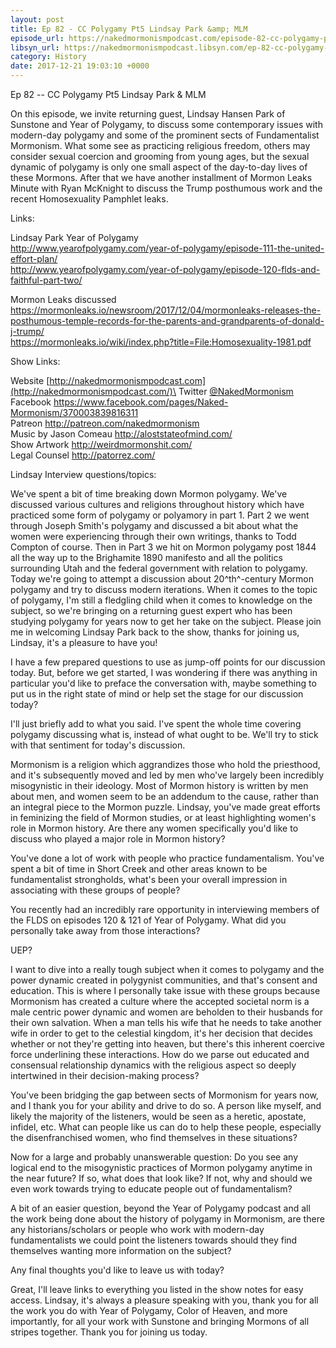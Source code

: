 ```yaml
---
layout: post
title: Ep 82 - CC Polygamy Pt5 Lindsay Park &amp; MLM
episode_url: https://nakedmormonismpodcast.com/episode-82-cc-polygamy-pt5-lindsay-park-mlm/
libsyn_url: https://nakedmormonismpodcast.libsyn.com/ep-82-cc-polygamy-pt5-lindsay-park-mlm
category: History
date: 2017-12-21 19:03:10 +0000
---
```


Ep 82 -- CC Polygamy Pt5 Lindsay Park & MLM

On this episode, we invite returning guest, Lindsay Hansen Park of
Sunstone and Year of Polygamy, to discuss some contemporary issues with
modern-day polygamy and some of the prominent sects of Fundamentalist
Mormonism. What some see as practicing religious freedom, others may
consider sexual coercion and grooming from young ages, but the sexual
dynamic of polygamy is only one small aspect of the day-to-day lives of
these Mormons. After that we have another installment of Mormon Leaks
Minute with Ryan McKnight to discuss the Trump posthumous work and the
recent Homosexuality Pamphlet leaks.

Links:

Lindsay Park Year of Polygamy\
<http://www.yearofpolygamy.com/year-of-polygamy/episode-111-the-united-effort-plan/>\
<http://www.yearofpolygamy.com/year-of-polygamy/episode-120-flds-and-faithful-part-two/>

Mormon Leaks discussed\
<https://mormonleaks.io/newsroom/2017/12/04/mormonleaks-releases-the-posthumous-temple-records-for-the-parents-and-grandparents-of-donald-j-trump/>\
<https://mormonleaks.io/wiki/index.php?title=File:Homosexuality-1981.pdf>

Show Links:

Website [http://nakedmormonismpodcast.com](http://nakedmormonismpodcast.com/)\
Twitter [\@NakedMormonism](https://twitter.com/NakedMormonism)\
Facebook <https://www.facebook.com/pages/Naked-Mormonism/370003839816311>\
Patreon <http://patreon.com/nakedmormonism>\
Music by Jason Comeau <http://aloststateofmind.com/>\
Show Artwork <http://weirdmormonshit.com/>\
Legal Counsel <http://patorrez.com/>

Lindsay Interview questions/topics:

We've spent a bit of time breaking down Mormon polygamy. We've discussed
various cultures and religions throughout history which have practiced
some form of polygamy or polyamory in part 1. Part 2 we went through
Joseph Smith's polygamy and discussed a bit about what the women were
experiencing through their own writings, thanks to Todd Compton of
course. Then in Part 3 we hit on Mormon polygamy post 1844 all the way
up to the Brighamite 1890 manifesto and all the politics surrounding
Utah and the federal government with relation to polygamy. Today we're
going to attempt a discussion about 20^th^-century Mormon polygamy and
try to discuss modern iterations. When it comes to the topic of
polygamy, I'm still a fledgling child when it comes to knowledge on the
subject, so we're bringing on a returning guest expert who has been
studying polygamy for years now to get her take on the subject. Please
join me in welcoming Lindsay Park back to the show, thanks for joining
us, Lindsay, it's a pleasure to have you!

I have a few prepared questions to use as jump-off points for our
discussion today. But, before we get started, I was wondering if there
was anything in particular you'd like to preface the conversation with,
maybe something to put us in the right state of mind or help set the
stage for our discussion today?

I'll just briefly add to what you said. I've spent the whole time
covering polygamy discussing what is, instead of what ought to be. We'll
try to stick with that sentiment for today's discussion.

Mormonism is a religion which aggrandizes those who hold the priesthood,
and it's subsequently moved and led by men who've largely been
incredibly misogynistic in their ideology. Most of Mormon history is
written by men about men, and women seem to be an addendum to the cause,
rather than an integral piece to the Mormon puzzle. Lindsay, you've made
great efforts in feminizing the field of Mormon studies, or at least
highlighting women's role in Mormon history. Are there any women
specifically you'd like to discuss who played a major role in Mormon
history?

You've done a lot of work with people who practice fundamentalism.
You've spent a bit of time in Short Creek and other areas known to be
fundamentalist strongholds, what's been your overall impression in
associating with these groups of people?

You recently had an incredibly rare opportunity in interviewing members
of the FLDS on episodes 120 & 121 of Year of Polygamy. What did you
personally take away from those interactions?

UEP?

I want to dive into a really tough subject when it comes to polygamy and
the power dynamic created in polygynist communities, and that's consent
and education. This is where I personally take issue with these groups
because Mormonism has created a culture where the accepted societal norm
is a male centric power dynamic and women are beholden to their husbands
for their own salvation. When a man tells his wife that he needs to take
another wife in order to get to the celestial kingdom, it's her decision
that decides whether or not they're getting into heaven, but there's
this inherent coercive force underlining these interactions. How do we
parse out educated and consensual relationship dynamics with the
religious aspect so deeply intertwined in their decision-making process?

You've been bridging the gap between sects of Mormonism for years now,
and I thank you for your ability and drive to do so. A person like
myself, and likely the majority of the listeners, would be seen as a
heretic, apostate, infidel, etc. What can people like us can do to help
these people, especially the disenfranchised women, who find themselves
in these situations?

Now for a large and probably unanswerable question: Do you see any
logical end to the misogynistic practices of Mormon polygamy anytime in
the near future? If so, what does that look like? If not, why and should
we even work towards trying to educate people out of fundamentalism?

A bit of an easier question, beyond the Year of Polygamy podcast and all
the work being done about the history of polygamy in Mormonism, are
there any historians/scholars or people who work with modern-day
fundamentalists we could point the listeners towards should they find
themselves wanting more information on the subject?

Any final thoughts you'd like to leave us with today?

Great, I'll leave links to everything you listed in the show notes for
easy access. Lindsay, it's always a pleasure speaking with you, thank
you for all the work you do with Year of Polygamy, Color of Heaven, and
more importantly, for all your work with Sunstone and bringing Mormons
of all stripes together. Thank you for joining us today.
